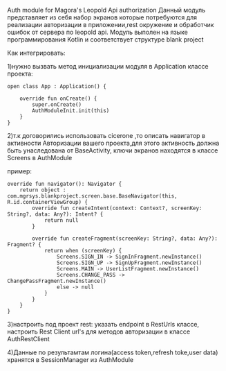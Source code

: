 Auth module for Magora's Leopold Api authorization Данный модуль представляет из себя набор экранов которые потребуются для реализации авторизации в приложении,rest окружение и обработчик ошибок от сервера по leopold api. Модуль выполен на языке программирования Kotlin и соответствует структуре blank project

Как интегрировать: 

1)нужно вызвать метод инициализации модуля в Application классе проекта:
```
open class App : Application() {

    override fun onCreate() {
        super.onCreate()
        AuthModuleInit.init(this)
    }
}
```
2)т.к договорились использовать cicerone ,то описать навигатор в активности Авторизации вашего проекта,для этого активность должна быть унаследована от BaseActivity, ключи экранов находятся в классе Screens в AuthModule

пример:
```
override fun navigator(): Navigator {
    return object : com.mgrsys.blankproject.screen.base.BaseNavigator(this, R.id.containerViewGroup) {
        override fun createIntent(context: Context?, screenKey: String?, data: Any?): Intent? {
            return null
        }

        override fun createFragment(screenKey: String?, data: Any?): Fragment? {
            return when (screenKey) {
                Screens.SIGN_IN -> SignInFragment.newInstance()
                Screens.SIGN_UP -> SignUpFragment.newInstance()
                Screens.MAIN -> UserListFragment.newInstance()
                Screens.CHANGE_PASS -> ChangePassFragment.newInstance()
                else -> null
            }
        }
    }
}
```
3)настроить под проект rest: указать endpoint в RestUrls классе, настроить Rest Client url's для методов авторизации в классе AuthRestClient

4)Данные по результамтам логина(access token,refresh toke,user data) хранятся в SessionManager  из AuthModule
